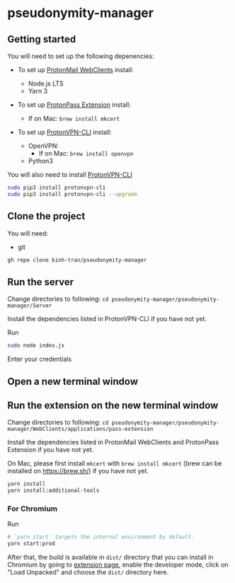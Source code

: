 # pseudonymity-manager

## Getting started
You will need to set up the following depenencies:
- To set up [ProtonMail WebClients](https://github.com/ProtonMail/WebClients/tree/main/) install:
  - Node.js LTS
  - Yarn 3

- To set up [ProtonPass Extension](https://github.com/ProtonMail/WebClients/tree/main/applications/pass-extension) install:
  - If on Mac: `brew install mkcert`

- To set up [ProtonVPN-CLI](https://github.com/Rafficer/linux-cli-community#protonvpn-cli) install:
  - OpenVPN:
    - If on Mac: `brew install openvpn`
  - Python3

You will also need to install [ProtonVPN-CLI](https://github.com/Rafficer/linux-cli-community#protonvpn-cli)
```bash
sudo pip3 install protonvpn-cli
sudo pip3 install protonvpn-cli --upgrade
```

## Clone the project
You will need:
- git
```bash
gh repo clone kinh-tran/pseudonymity-manager
```

## Run the server
Change directories to following: 
`cd pseudonymity-manager/pseudonymity-manager/Server`

Install the dependencies listed in ProtonVPN-CLI if you have not yet. 

Run

```bash
sudo node index.js
```
Enter your credentials 

## Open a new terminal window


## Run the extension on the new terminal window

Change directories to following: 
`cd pseudonymity-manager/pseudonymity-manager/WebClients/applications/pass-extension`

Install the dependencies listed in ProtonMail WebClients and ProtonPass Extension if you have not yet. 

On Mac, please first install `mkcert` with `brew install mkcert` (brew can be installed on https://brew.sh/) if you have not yet.

```bash
yarn install
yarn install:additional-tools
```

### For Chromium

Run

```bash
# `yarn start` targets the internal environment by default.
yarn start:prod
```

After that, the build is available in `dist/` directory that you can install in Chromium by going to [extension page](chrome://extensions/), enable the developer mode, click on "Load Unpacked" and choose the `dist/` directory here.
